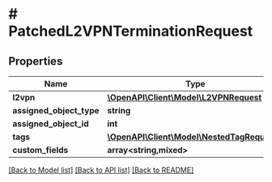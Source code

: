 # # PatchedL2VPNTerminationRequest

## Properties

Name | Type | Description | Notes
------------ | ------------- | ------------- | -------------
**l2vpn** | [**\OpenAPI\Client\Model\L2VPNRequest**](L2VPNRequest.md) |  | [optional]
**assigned_object_type** | **string** |  | [optional]
**assigned_object_id** | **int** |  | [optional]
**tags** | [**\OpenAPI\Client\Model\NestedTagRequest[]**](NestedTagRequest.md) |  | [optional]
**custom_fields** | **array<string,mixed>** |  | [optional]

[[Back to Model list]](../../README.md#models) [[Back to API list]](../../README.md#endpoints) [[Back to README]](../../README.md)
